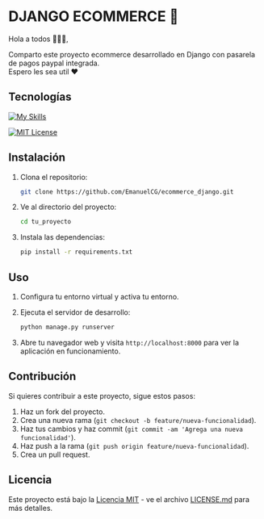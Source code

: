 # DJANGO ECOMMERCE 🚀

Hola a todos 👨🏻‍💻, 

Comparto este proyecto ecommerce desarrollado en Django con pasarela de pagos paypal integrada. <br>
Espero les sea util ❤️

## Tecnologías

[![My Skills](https://skillicons.dev/icons?i=python,django,bootstrap,html,css,js,jquery,postgres,paypal)](https://skillicons.dev)






[![MIT License](https://img.shields.io/badge/License-MIT-green.svg)](https://choosealicense.com/licenses/mit/)

## Instalación

1. Clona el repositorio:

    ```bash
    git clone https://github.com/EmanuelCG/ecommerce_django.git
    ```

2. Ve al directorio del proyecto:

    ```bash
    cd tu_proyecto
    ```

3. Instala las dependencias:

    ```bash
    pip install -r requirements.txt
    ```

## Uso

1. Configura tu entorno virtual y activa tu entorno.
2. Ejecuta el servidor de desarrollo:

    ```bash
    python manage.py runserver
    ```

3. Abre tu navegador web y visita `http://localhost:8000` para ver la aplicación en funcionamiento.

## Contribución

Si quieres contribuir a este proyecto, sigue estos pasos:

1. Haz un fork del proyecto.
2. Crea una nueva rama (`git checkout -b feature/nueva-funcionalidad`).
3. Haz tus cambios y haz commit (`git commit -am 'Agrega una nueva funcionalidad'`).
4. Haz push a la rama (`git push origin feature/nueva-funcionalidad`).
5. Crea un pull request.

## Licencia

Este proyecto está bajo la [Licencia MIT](LICENSE.md) - ve el archivo [LICENSE.md](LICENSE.md) para más detalles.

